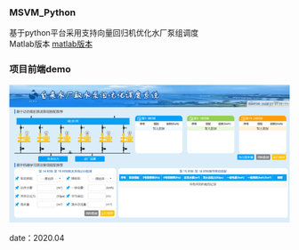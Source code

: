### MSVM_Python  
基于python平台采用支持向量回归机优化水厂泵组调度  
Matlab版本 [matlab版本](https://github.com/SamuelChu8848/MSVM-Malab)  
### 项目前端demo
![avatar](https://github.com/SamuelChu8848/MSVM_Python/blob/master/Pictures/%E5%9B%BE%E7%89%871.png)
  
date：2020.04
